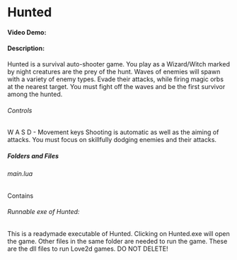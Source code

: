 # Hunted
#### Video Demo: 
#### Description:

Hunted is a survival auto-shooter game. You play as a Wizard/Witch marked by night creatures are the prey of the hunt.
Waves of enemies will spawn with a variety of enemy types. Evade their attacks, while firing magic orbs at the nearest target.
You must fight off the waves and be the first survivor among the hunted.

###### Controls
W A S D - Movement keys
Shooting is automatic as well as the aiming of attacks. You must focus on skillfully dodging enemies and their attacks.

##### Folders and Files

###### main.lua
Contains 

###### Runnable exe of Hunted:
This is a readymade executable of Hunted. Clicking on Hunted.exe will open the game. 
Other files in the same folder are needed to run the game. These are the dll files to run Love2d games. DO NOT DELETE!
